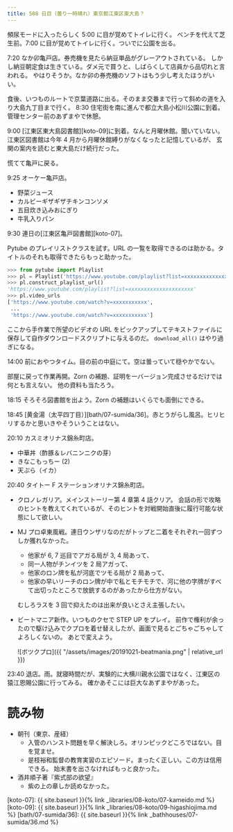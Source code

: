```yaml
---
title: 508 日目（曇り一時晴れ）東京都江東区東大島？
---
```


頻尿モードに入ったらしく 5:00 に目が覚めてトイレに行く。
ベンチを代えて芝生前。7:00 に目が覚めてトイレに行く。ついでに公園を出る。

7:20 なか卯亀戸店。券売機を見たら納豆単品がグレーアウトされている。
しかし納豆朝定食は生きている。ダメ元で買うと、しばらくして店員から品切れと言われる。
やはりそうか。なか卯の券売機のソフトはもう少し考えたほうがいい。

食後、いつものルートで京葉道路に出る。そのまま交番まで行って斜めの道を入り大島九丁目まで行く。
8:30 住宅街を南に進んで都立大島小松川公園に到着。管理センター前のあずまやで休憩。

9:00 [江東区東大島図書館][koto-09]に到着。なんと月曜休館。聞いていない。
江東区図書館は今年 4 月から月曜休館縛りがなくなったと記憶しているが、
玄関の案内を読むと東大島だけ続行だった。

慌てて亀戸に戻る。

9:25 オーケー亀戸店。

* 野菜ジュース
* カルビーギザギザチキンコンソメ
* 五目炊き込みおにぎり
* 牛乳入りパン

9:30 連日の[江東区亀戸図書館][koto-07]。

Pytube のプレイリストクラスを試す。URL の一覧を取得できるのは助かる。タイトルのそれも取得できたらもっと助かった。

```python
>>> from pytube import Playlist
>>> pl = Playlist('https://www.youtube.com/playlist?list=xxxxxxxxxxxxxxxxx')
>>> pl.construct_playlist_url()
'https://www.youtube.com/playlist?list=xxxxxxxxxxxxxxxxxxxxx'
>>> pl.video_urls
['https://www.youtube.com/watch?v=xxxxxxxxxxx',
 ...
 'https://www.youtube.com/watch?v=xxxxxxxxxxx']
```

ここから手作業で所望のビデオの URL をピックアップしてテキストファイルに保存して自作ダウンロードスクリプトに与えるのだ。
`download_all()` はやり過ぎになる。

14:00 前におやつタイム。目の前の中庭にて。空は曇っていて穏やかでない。

部屋に戻って作業再開。Zorn の補題、証明を一バージョン完成させるだけでは何とも言えない。
他の資料も当たろう。

18:15 そろそろ図書館を出よう。Zorn の補題はいくらでも面倒にできる。

18:45 [黄金湯（太平四丁目）][bath/07-sumida/36]。赤とうがらし風呂。ヒリヒリするかと思いきやそういうことはない。

20:10 カスミオリナス錦糸町店。

* 中華丼（酢豚＆レバニンニクの芽）
* きなこもっちー (2)
* 天ぷら（イカ）

20:40 タイトー F ステーションオリナス錦糸町店。

* クロノレガリア。メインストーリー第 4 章第 4 話クリア。
  会話の形で攻略のヒントを教えてくれているが、そのヒントを対戦開始直後に履行可能な状態にして欲しい。
* MJ プロ卓東風戦。連日ウンザリなのだがトップと二着をそれぞれ一回ずつしか獲れなかった。
  * 他家が 6, 7 巡目でアガる局が 3, 4 局あって、
  * 同一人物がチンイツを 2 局アガって、
  * 他家のロン牌を私が河底でツモる局が 2 局あって、
  * 他家の早いリーチのロン牌が中で私とモチモチで、河に他の字牌がすべて出切ったところで放銃するのがあったから仕方がない。

  むしろラスを 3 回で抑えたのは出来が良いとさえ主張したい。
* ビートマニア新作。いつものクセで STEP UP をプレイ。
  前作で権利が余ったので駆け込みでクプロを着せ替えしたが、画面で見るとごちゃごちゃしてよろしくないの。
  あとで変えよう。

  ![ボツクプロ]({{ "/assets/images/20191021-beatmania.png" | relative_url }})

23:40 退店。雨。就寝時間だが、実験的に大横川親水公園ではなく、江東区の猿江恩賜公園に行ってみる。
確かあそこには巨大なあずまやがあった。

# 読み物

* 朝刊（東京、産経）
  * 入管のハンスト問題を早く解決しろ。オリンピックどころではない。目を覚ませ。
  * 是枝裕和監督の教育実習のエピソード。まったく正しい。この方は信用できる。
    始末書を出さなければもっと良かった。
* 酒井順子著『紫式部の欲望』
  * 紫の上の章しか読めなかった。

[koto-07]: {{ site.baseurl }}{% link _libraries/08-koto/07-kameido.md %}
[koto-09]: {{ site.baseurl }}{% link _libraries/08-koto/09-higashiojima.md %}
[bath/07-sumida/36]: {{ site.baseurl }}{% link _bathhouses/07-sumida/36.md %}
